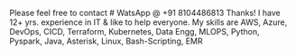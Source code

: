 Please feel free to contact # WatsApp @ +91 8104486813 Thanks!
I have 12+ yrs. experience in IT & like to help everyone. 
My skills are AWS, Azure, DevOps, CICD, Terraform, Kubernetes, Data Engg, MLOPS, Python, Pyspark, Java, Asterisk, Linux, Bash-Scripting, EMR
